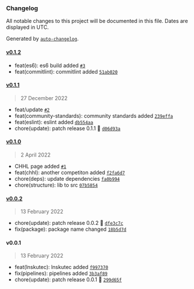 ### Changelog

All notable changes to this project will be documented in this file. Dates are displayed in UTC.

Generated by [`auto-changelog`](https://github.com/CookPete/auto-changelog).

#### [v0.1.2](https://github.com/Celtian/amateurhockeybot/compare/v0.1.1...v0.1.2)

- feat(es6): es6 build added [`#3`](https://github.com/Celtian/amateurhockeybot/pull/3)
- feat(commitlint): commitlint added [`51ab020`](https://github.com/Celtian/amateurhockeybot/commit/51ab02075dc4300bf91c4620400ef23a71b11782)

#### [v0.1.1](https://github.com/Celtian/amateurhockeybot/compare/v0.1.0...v0.1.1)

> 27 December 2022

- feat/update [`#2`](https://github.com/Celtian/amateurhockeybot/pull/2)
- feat(community-standards): community standards added [`239effa`](https://github.com/Celtian/amateurhockeybot/commit/239effa149d406b88a284a5b0f43244fd0532a67)
- feat(eslint): eslint added [`db554aa`](https://github.com/Celtian/amateurhockeybot/commit/db554aa8af37ef784f3c69404a0b0647e4f5eda5)
- chore(update): patch release 0.1.1 🐛 [`d06d93a`](https://github.com/Celtian/amateurhockeybot/commit/d06d93a192d678dca9fae7f34f2472c469f56429)

#### [v0.1.0](https://github.com/Celtian/amateurhockeybot/compare/v0.0.2...v0.1.0)

> 2 April 2022

- CHHL page added [`#1`](https://github.com/Celtian/amateurhockeybot/pull/1)
- feat(chhl): another competiton added [`f2fa6d7`](https://github.com/Celtian/amateurhockeybot/commit/f2fa6d7e966a996c40990f3ca4adce55202c0076)
- chore(deps): update dependencies [`fa0b994`](https://github.com/Celtian/amateurhockeybot/commit/fa0b99448489253fd8178da929d38cbf20917af4)
- chore(structure): lib to src [`07b5854`](https://github.com/Celtian/amateurhockeybot/commit/07b58548bdeed586fbd3256e5c4ae6da794e2f11)

#### [v0.0.2](https://github.com/Celtian/amateurhockeybot/compare/v0.0.1...v0.0.2)

> 13 February 2022

- chore(update): patch release 0.0.2 🐛 [`dfe3c7c`](https://github.com/Celtian/amateurhockeybot/commit/dfe3c7ca687252958cac08d5000e30ce6a496b49)
- fix(package): package name changed [`18b5d7d`](https://github.com/Celtian/amateurhockeybot/commit/18b5d7d7655f18ee77c8f079468747f957bcb613)

#### v0.0.1

> 13 February 2022

- feat(lnskutec): lnskutec added [`f997370`](https://github.com/Celtian/amateurhockeybot/commit/f9973701b41ed508a7a89ec630ad4bc0f66b34c6)
- fix(pipelines): pipelines added [`3b3af89`](https://github.com/Celtian/amateurhockeybot/commit/3b3af89fc8865f370d3f908a395ccb59454129c3)
- chore(update): patch release 0.0.1 🐛 [`299d65f`](https://github.com/Celtian/amateurhockeybot/commit/299d65f0f041f3edfbcfcfb5e0a1c90db019ba98)

